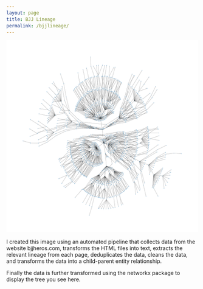 ```yaml
---
layout: page
title: BJJ Lineage
permalink: /bjjlineage/
---
```


![](hierarchy_kk.png)

I created this image using an automated pipeline that collects data from the website bjjheros.com, transforms the HTML files into text, extracts the relevant lineage from each page, deduplicates the data, cleans the data, and transforms the data into a child-parent entity relationship.

Finally the data is further transformed using the networkx package to display the tree you see here.

[jekyll-organization]: https://github.com/jekyll
